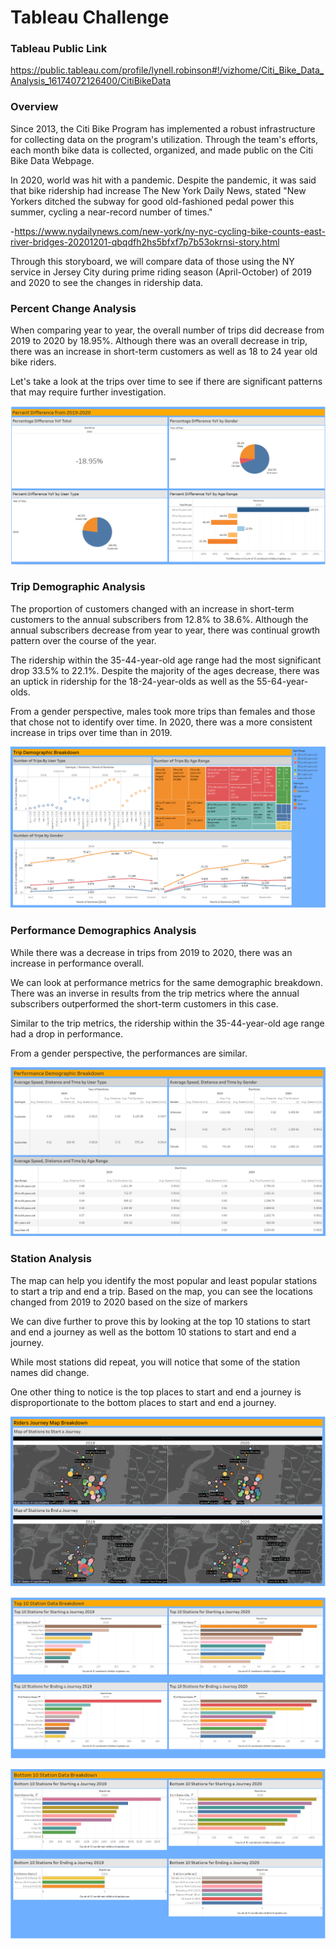 # Tableau Challenge



### Tableau Public Link

https://public.tableau.com/profile/lynell.robinson#!/vizhome/Citi_Bike_Data_Analysis_16174072126400/CitiBikeData

### Overview

Since 2013, the Citi Bike Program has implemented a robust infrastructure for collecting data on the program's utilization. Through the team's efforts, each month bike data is collected, organized, and made public on the Citi Bike Data Webpage.

In 2020, world was hit with a pandemic. Despite the pandemic, it was said that bike ridership had increase The New York Daily News, stated "New Yorkers ditched the subway for good old-fashioned pedal power this summer, cycling a near-record number of times."

-https://www.nydailynews.com/new-york/ny-nyc-cycling-bike-counts-east-river-bridges-20201201-qbqdfh2hs5bfxf7p7b53okrnsi-story.html

Through this storyboard, we will compare data of those using the NY service in Jersey City during prime riding season (April-October) of 2019 and 2020 to see the changes in ridership data.  

 

### Percent Change Analysis

When comparing year to year, the overall number of trips did decrease from 2019 to 2020 by 18.95%. Although there was an overall decrease in trip, there was an increase in short-term customers as well as 18 to 24 year old bike riders. 

Let's take a look at the trips over time to see if there are significant patterns that may require further investigation. 



![](Images/Percent%20Difference.png)



### Trip Demographic Analysis

The proportion of customers changed with an increase in short-term customers to the annual subscribers from 12.8% to 38.6%.  Although the annual subscribers decrease from year to year, there was continual growth pattern over the course of the year.

 The ridership within the 35-44-year-old age range had the most significant drop 33.5% to 22.1%. Despite the majority of the ages decrease, there was an uptick in ridership for the 18-24-year-olds as well as the 55-64-year-olds. 

 From a gender perspective, males took more trips than females and those that chose not to identify over time. In 2020, there was a more consistent increase in trips over time than in 2019. 

![](Images/Trip%20Demographic.png)

### Performance Demographics Analysis

While there was a decrease in trips from 2019 to 2020, there was an increase in performance overall. 

We can look at performance metrics for the same demographic breakdown. There was an inverse in results from the trip metrics where the annual subscribers outperformed the short-term customers in this case. 

Similar to the trip metrics, the ridership within the 35-44-year-old age range had a drop in performance. 

From a gender perspective, the performances are similar. 

![](Images/Performance%20Demographic.png)

### Station Analysis

The map can help you identify the most popular and least popular stations to start a trip and end a trip. Based on the map, you can see the locations changed from 2019 to 2020 based on the size of markers 

We can dive further to prove this by looking at the top 10 stations to start and end a journey as well as the bottom 10 stations to start and end a journey. 

While most stations did repeat, you will notice that some of the station names did change. 

One other thing to notice is the top places to start and end a journey is disproportionate to the bottom places to start and end a journey. 

![](Images/Overall%20Map.png)

![](Images/Top%2010%20Stations.png)

![](Images/Bottom%2010%20Stations.png)